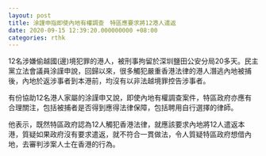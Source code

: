 ```yaml
---
layout: post
title: 涂謹申指即使內地有權調查　特區應要求將12港人遣返
date: 2020-09-15 12:39:20.000000000 +08:00
categories: rthk
---
```


12名涉嫌偷越國(邊)境犯罪的港人，被刑事拘留於深圳鹽田公安分局20多天。民主黨立法會議員涂謹申說，回歸以來，很多觸犯嚴重香港法律的港人潛逃內地被捕後，內地於返涉事者到本港前，均沒有以非法越境罪控告涉事者。

有份協助12名港人家屬的涂謹申又說，即使內地有權調查案件，特區政府亦應有合理關注，包括被捕者是否得到應得法律保障，包括聘用自行選擇的律師。

他表示，既然特區政府認為12人觸犯香港法律，就應該要求內地將12人遣返本港，質疑如果政府沒有要求遣返，就不符合一貫做法，令人質疑特區政府想借內地，去審判涉案人士在香港的行為。
